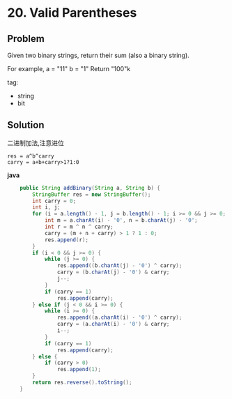# 20. Valid Parentheses

## Problem

Given two binary strings, return their sum (also a binary string).

For example,
a = "11"
b = "1"
Return "100"k

tag:
- string
- bit
## Solution

二进制加法,注意进位

```
res = a^b^carry
carry = a+b+carry>1?1:0
```

**java**
```java
	public String addBinary(String a, String b) {
		StringBuffer res = new StringBuffer();
		int carry = 0;
		int i, j;
		for (i = a.length() - 1, j = b.length() - 1; i >= 0 && j >= 0; i--, j--) {
			int m = a.charAt(i) - '0', n = b.charAt(j) - '0';
			int r = m ^ n ^ carry;
			carry = (m + n + carry) > 1 ? 1 : 0;
			res.append(r);
		}
		if (i < 0 && j >= 0) {
			while (j >= 0) {
				res.append((b.charAt(j) - '0') ^ carry);
				carry = (b.charAt(j) - '0') & carry;
				j--;
			}
			if (carry == 1)
				res.append(carry);
		} else if (j < 0 && i >= 0) {
			while (i >= 0) {
				res.append((a.charAt(i) - '0') ^ carry);
				carry = (a.charAt(i) - '0') & carry;
				i--;
			}
			if (carry == 1)
				res.append(carry);
		} else {
			if (carry > 0)
				res.append(1);
		}
		return res.reverse().toString();
	}
```